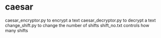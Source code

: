 # caesar
caesar_encryptor.py to encrypt a text
caesar_decryptor.py to decrypt a text
change_shift.py to change the number of shifts
shift_no.txt controls how many shifts
